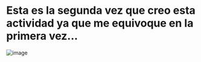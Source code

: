 # Esta es la segunda vez que creo esta actividad ya que me equivoque en la primera vez...

![image](https://user-images.githubusercontent.com/71676720/204066036-a9eda85b-1e82-49d2-b66a-5dce2d7b440c.png)

